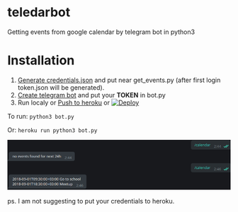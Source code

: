 # teledarbot
Getting events from google calendar by telegram bot in python3

# Installation
1. [Generate credentials.json](https://docs.simplecalendar.io/google-api-key/) and put near get_events.py 
(after first login token.json will be generated).
2. [Create telegram bot](https://docs.microsoft.com/en-us/azure/bot-service/bot-service-channel-connect-telegram?view=azure-bot-service-3.0) 
and put your <b>TOKEN</b> in bot.py
3. Run localy or [Push to heroku](https://devcenter.heroku.com/articles/git) or 
[![Deploy](https://www.herokucdn.com/deploy/button.svg)](https://heroku.com/deploy)

To run: `python3 bot.py`

Or: `heroku run python3 bot.py`

![image](image.png)

ps. I am not suggesting to put your credentials to heroku.
